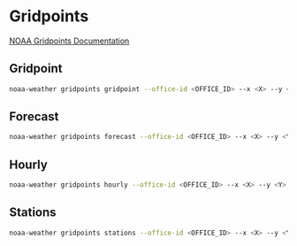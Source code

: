 # Gridpoints

[NOAA Gridpoints Documentation](https://weather-gov.github.io/api/gridpoints)

## Gridpoint

```sh
noaa-weather gridpoints gridpoint --office-id <OFFICE_ID> --x <X> --y <Y>
```

## Forecast

```sh
noaa-weather gridpoints forecast --office-id <OFFICE_ID> --x <X> --y <Y>
```

## Hourly

```sh
noaa-weather gridpoints hourly --office-id <OFFICE_ID> --x <X> --y <Y> --units <UNITS>
```

## Stations

```sh
noaa-weather gridpoints stations --office-id <OFFICE_ID> --x <X> --y <Y> --limit <LIMIT>
```
